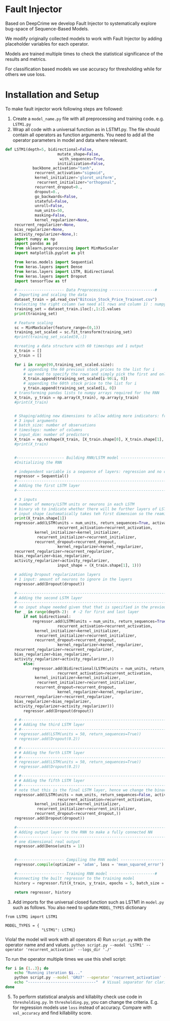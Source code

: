 # Fault Injector

Based on DeepCrime we develop Fault Injector to systematically explore bug-space of Sequence-Based Models.

We modify originally collected models to work with Fault Injector by adding placeholder variables for each operator.

Models are trained multiple times to check the statistical significance of the results and metrics.

For classification based models we use accuracy for thresholding while for others we use loss.

# Installation and Setup

To make fault injector work following steps are followed:

1) Create a `model_name.py` file with all preprocessing and training code.
e.g. `LSTM1.py`
2) Wrap all code with a universal function as in LSTM1.py. The file should contain all operators as function arguments. You need to add all the operator parameters in model and data where relevant.

```python
def LSTM1(depth=5, bidirectional=False,
                       mutate_shape=False,
                        with_sequences=True,
                       initialization=False,
            backbone_activation="tanh",
             recurrent_activation="sigmoid",
             kernel_initializer='glorot_uniform',
              recurrent_initializer="orthogonal",
             recurrent_dropout=0.,
             dropout=0.,
             go_backwards=False,
             stateful=False,
             unroll=False,
             num_units=50,
             masking=False,
             kernel_regularizer=None,
    recurrent_regularizer=None,
    bias_regularizer=None,
    activity_regularizer=None,):
    import numpy as np
    import pandas as pd
    from sklearn.preprocessing import MinMaxScaler
    import matplotlib.pyplot as plt

    from keras.models import Sequential
    from keras.layers import Dense
    from keras.layers import LSTM, Bidirectional
    from keras.layers import Dropout
    import tensorflow as tf

    #--------------------- Data Preprocessing --------------------#
    # Importing and scaling the data
    dataset_train = pd.read_csv("Bitcoin_Stock_Price_Trainset.csv")
    #selecting the right column (we need all rows and column 1) : numpy array
    training_set = dataset_train.iloc[:,1:2].values
    print(training_set)

    # Feature scaling
    sc = MinMaxScaler(feature_range=(0,1))
    training_set_scaled = sc.fit_transform(training_set)
    #print(training_set_scaled[0,:])

    #creating a data structure with 60 timesteps and 1 output
    X_train = []
    y_train = []

    for i in range(90,training_set_scaled.size):
        # appending the 60 previous stock prices to the list for i
        # we need to specify the rows and simply pick the first and only column
        X_train.append(training_set_scaled[i-90:i, 0])
        # appending the 60th stock price to the list for i
        y_train.append(training_set_scaled[i, 0])
    # transforming pandas lists to numpy arrays required for the RNN
    X_train, y_train = np.array(X_train), np.array(y_train)
    #print(X_train)


    # Shaping/adding new dimensions to allow adding more indicators: from 2D to 3D
    # 3 input arguments
    # batch_size: number of observations
    # timesteps: number of columns
    # input_dim: number of predictors
    X_train = np.reshape(X_train, [X_train.shape[0], X_train.shape[1], 1])
    #print(X_train)


    #--------------------- Building RNN/LSTM model --------------------#
    #Initializing the RNN

    # independent variable is a sequence of layers: regression and no classification given the continuous output value
    regressor = Sequential()
    #------------------------------------------------------------------#
    # Adding the first LSTM layer
    #------------------------------------------------------------------#

    # 3 inputs
    # number of memory/LSTM units or neurons in each LSTM
    # binary vb to indicate whether there will be further layers of LSTM added to teh model
    # input shape (automatically takes teh first dimension so the reamining only needs to be specified)
    print(X_train.shape[1])
    regressor.add(LSTM(units = num_units, return_sequences=True, activation=backbone_activation,
                       recurrent_activation=recurrent_activation,
             kernel_initializer=kernel_initializer,
              recurrent_initializer=recurrent_initializer,
             recurrent_dropout=recurrent_dropout,
                       kernel_regularizer=kernel_regularizer,
    recurrent_regularizer=recurrent_regularizer,
    bias_regularizer=bias_regularizer,
    activity_regularizer=activity_regularizer,
                       input_shape = (X_train.shape[1], 1)))

    # adding Dropout regularization layers
    # 1 input: amount of neurons to ignore in the layers
    regressor.add(Dropout(dropout))

    #------------------------------------------------------------------#
    # Adding the second LSTM layer
    #------------------------------------------------------------------#
    # no input shape needed given that that is specified in the previous layer
    for _ in range(depth-2):  # -2 for first and last layer
        if not bidirectional:
            regressor.add(LSTM(units = num_units, return_sequences=True, activation=backbone_activation,
                       recurrent_activation=recurrent_activation,
             kernel_initializer=kernel_initializer,
              recurrent_initializer=recurrent_initializer,
             recurrent_dropout=recurrent_dropout,
                       kernel_regularizer=kernel_regularizer,
    recurrent_regularizer=recurrent_regularizer,
    bias_regularizer=bias_regularizer,
    activity_regularizer=activity_regularizer,))
        else:
            regressor.add(Bidirectional(LSTM(units = num_units, return_sequences=True, activation=backbone_activation,
                       recurrent_activation=recurrent_activation,
             kernel_initializer=kernel_initializer,
              recurrent_initializer=recurrent_initializer,
             recurrent_dropout=recurrent_dropout,
                       kernel_regularizer=kernel_regularizer,
    recurrent_regularizer=recurrent_regularizer,
    bias_regularizer=bias_regularizer,
    activity_regularizer=activity_regularizer)))
        regressor.add(Dropout(dropout))

    # #------------------------------------------------------------------#
    # # Adding the third LSTM layer
    # #------------------------------------------------------------------#
    # regressor.add(LSTM(units = 50, return_sequences=True))
    # regressor.add(Dropout(0.2))

    # #------------------------------------------------------------------#
    # # Adding the forth LSTM layer
    # #------------------------------------------------------------------#
    # regressor.add(LSTM(units = 50, return_sequences=True))
    # regressor.add(Dropout(0.2))

    # #------------------------------------------------------------------#
    # # Adding the fifth LSTM layer
    # #------------------------------------------------------------------#
    # note that this is the final LSTM layer, hence we change the binary argument to False
    regressor.add(LSTM(units = num_units, return_sequences=False, activation=backbone_activation,
                       recurrent_activation=recurrent_activation,
             kernel_initializer=kernel_initializer,
              recurrent_initializer=recurrent_initializer,
             recurrent_dropout=recurrent_dropout,))
    regressor.add(Dropout(dropout))

    #------------------------------------------------------------------#
    # Adding output layer to the RNN to make a fully connected NN
    #------------------------------------------------------------------#
    # one dimensional real output
    regressor.add(Dense(units = 1))


    #--------------------- Compiling the RNN model --------------------#
    regressor.compile(optimizer = 'adam', loss = 'mean_squared_error')

    #--------------------- Training RNN model --------------------#
    #connecting the built regressor to the training model
    history = regressor.fit(X_train, y_train, epochs = 5, batch_size = 32, validation_split=0.1)

    return regressor, history
```
3) Add imports for the universal closed function such as LSTM1 in `model.py` such as follows. You also need to update `MODEL_TYPES` dictionary

```
from LSTM1 import LSTM1

MODEL_TYPES = {
                "LSTM1": LSTM1}
```
Viola! the model will work with all operators 
4) Run `script.py` with the operator name and and values.
`python script.py --model 'LSTM1' --operator 'recurrent_activation' --logs_dir './'`

To run the operator multiple times we use this shell script:
```sh
for i in {1..3}; do
    echo "Running iteration $i..."
    python script.py --model 'GRU7' --operator 'recurrent_activation' --logs_dir '/content/drive/MyDrive/models_faults/'
    echo "------------------------------"  # Visual separator for clarity
done
```
5) To perform statistical analysis and killablity check use code in `thresholding.py`. In `thresholding.py`, you can change the criteria. E.g. for regression models use `loss` instead of accuracy. Compare with `val_accuracy` and find killability score.
